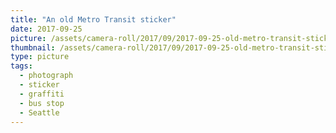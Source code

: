 ```yaml
---
title: "An old Metro Transit sticker"
date: 2017-09-25
picture: /assets/camera-roll/2017/09/2017-09-25-old-metro-transit-sticker/20170925_141908693_iOS.jpg
thumbnail: /assets/camera-roll/2017/09/2017-09-25-old-metro-transit-sticker/20170925_141908693_iOS-thumbnail.jpg
type: picture
tags:
  - photograph
  - sticker
  - graffiti
  - bus stop
  - Seattle
---
```

